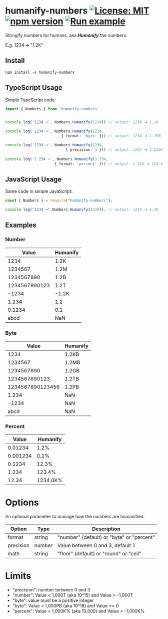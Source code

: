 # humanify-numbers [![License: MIT](https://img.shields.io/badge/license-MIT-yellow.svg)](https://opensource.org/licenses/MIT) [![npm version](https://img.shields.io/npm/v/humanify-numbers.svg?style=flat)](https://www.npmjs.com/package/humanify-numbers) [![Run example](https://img.shields.io/static/v1?label=repl.it&message=run%20example&color=blue)](https://repl.it/join/ahkbmpzw-ezborgy)

Stringify numbers for humans, aka **_Humanify_** the numbers. 

E.g. 1234 ➜ "1.2K"

## Install 

~~~
npm install -s humanify-numbers
~~~

## TypeScript Usage

Simple TypeScript code:

~~~typescript
import { Numbers } from 'humanify-numbers'


console.log('1234 ➜', Numbers.Humanify(1234)) // output: 1234 ➜ 1.2K

console.log('1234 ➜', Numbers.Humanify(1234, 
                         { format: 'byte' })) // output: 1234 ➜ 1.2KB

console.log('1234 ➜', Numbers.Humanify(1234, 
                           { precision: 3 })) // output: 1234 ➜ 1.234K
            
console.log('1.234 ➜', Numbers.Humanify(1.234, 
                      { format: 'percent' })) // output: 1.234 ➜ 123.4%
~~~

## JavaScript Usage

Same code in simple JavaScript:

~~~javascript
const { Numbers } = require("humanify-numbers");

console.log("1234 ➜",Numbers.Humanify(1234)); // output: 1234 ➜ 1.2K

~~~

## Examples

### Number

|Value|Humanify|
|---|---|
|1234|1.2K|
|1234567|1.2M|
|1234567890|1.2B|
|1234567890123|1.2T|
|-1234|-1.2K|
|1.234|1.2|
|0.1234|0.1|
|abcd|NaN|

### Byte

|Value|Humanify|
|---|---|
|1234|1.2KB|
|1234567|1.2MB|
|1234567890|1.2GB|
|1234567890123|1.2TB|
|1234567890123456|1.2PB|
|1.234|NaN|
|-1234|NaN|
|abcd|NaN|

### Percent

|Value|Humanify|
|---|---|
|0.01234|1.2%|
|0.001234|0.1%|
|0.1234|12.3%|
|1.234|123.4%|
|12.34|1234.0K%|

# Options

An optional parameter to manage how the numbers are humanified. 

|Option|Type|Description|
|---|---|---|
|format|string| "number" (default) or "byte" or "percent"|
|precision|number| Value between 0 and 3, default 1|
|math|string| "floor" (default) or "round" or "ceil"|

# Limits

* "precision": number between 0 and 3
* "number": Value < 1,000T (aka 10^15) and Value > -1,000T 
* "byte": value must be a positive integer
* "byte": Value < 1,000PB (aka 10^18) and Value >= 0
* "percent": Value < 1,000K% (aka 10,000) and Value > -1,000K%
